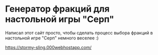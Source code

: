 # Генератор фракций для настольной игры "Серп"

Написал этот сайт просто, чтобы сделать процесс выбора фракций в настольной игре "Серп" немного веселее :) 

https://stormy-sling.000webhostapp.com/
